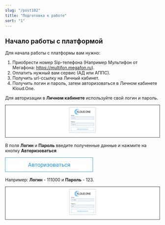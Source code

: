 ```yaml
---
slug: "/post102"
title: "Подготовка к работе"
sort: "1"
---
```


## Начало работы с платформой

Для начала работы с платформы вам нужно:

1. Приобрести номер Sip-телефона (Например Мультифон от Мегафона: https://multifon.megafon.ru).
2. Оплатить нужный вам сервис (АД или АППС).
3. Получить url-ссылку на Личный кабинет.
4. Получить логин и пароль, затем авторизоваться в Личном кабинете Kloud.One.

Для авторизации в **Личном кабинете** используйте свой логин и пароль.

![Картинка](./images/window_auth.png "Окно авторизации")

В поля **Логин** и **Пароль** введите полученные данные и нажмите на кнопку **Авторизоваться**

![Картинка](./images/butt_auth.png "Кнопка Авторизоваться")

Например:  **Логин** - 111000 и **Пароль** - 123.

![Картинка](./images/enter_data.png "Ввод данных в окне авторизации")